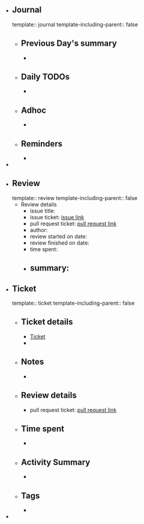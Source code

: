 - ## Journal
  template:: journal
  template-including-parent:: false
	- ## Previous Day's summary
		-
	- ## Daily TODOs
		-
	- ## Adhoc
		-
	- ## Reminders
		-
-
- ## Review
  template:: review
  template-including-parent:: false
	- Review details
		- issue title:
		- issue ticket: [issue link](link.to.the.issue.ticket)
		- pull request ticket: [pull request link](link.to.the.pull.request)
		- author:
		- review started on date:
		- review finished on date:
		- time spent:
		- summary:
			-
- ## Ticket
  template:: ticket
  template-including-parent:: false
	- ## Ticket details
		- [Ticket](https://gitlab.vertis.com:8443/vertis/mv2/-/issues/6821)
		-
	- ## Notes
		-
	- ## Review details
		- pull request ticket: [pull request link](https://gitlab.vertis.com:8443/vertis/mv2/-/merge_requests/365)
	- ## Time spent
		-
	- ## Activity Summary
		-
	- ## Tags
		-
-